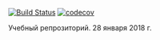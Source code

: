 [![Build Status](https://travis-ci.org/Michael9122/myakimenko.svg?branch=master)](https://travis-ci.org/Michael9122/myakimenko)
[![codecov](https://codecov.io/gh/Michael9122/myakimenko/branch/master/graph/badge.svg)](https://codecov.io/gh/Michael9122/myakimenko)

Учебный репрозиторий.
28 января 2018 г.

